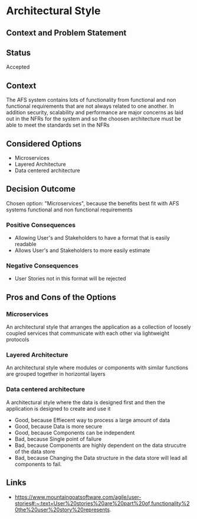 # Architectural Style

## Context and Problem Statement

## Status
Accepted

## Context
The AFS system contains lots of functionality from functional and non functional requirements that are not always related to one another. In addition security, scalability and performance are major concerns as laid out in the NFRs for the system and so the choosen architecture must be able to meet the standards set in the NFRs

## Considered Options

* Microservices
* Layered Architecture
* Data centered architecture

## Decision Outcome

Chosen option: "Microservices", because the benefits best fit with AFS systems functional and non functional requirements

### Positive Consequences

* Allowing User's and Stakeholders to have a format that is easily readable
* Allows User's and Stakeholders to more easily estimate

### Negative Consequences

* User Stories not in this format will be rejected

## Pros and Cons of the Options

### Microservices

An architectural style that arranges the application as a collection of loosely coupled services that communicate with each other via lightweight protocols

### Layered Architecture

An architectural style where modules or components with similar functions are grouped together in horizontal layers

### Data centered architecture

A architectural style where the data is designed first and then the application is designed to create and use it

* Good, because Effiecent way to process a large amount of data
* Good, because Data is more secure
* Good, because Components can be independent
* Bad, because Single point of failure
* Bad, because Components are highly dependent on the data strucutre of the data store
* Bad, because Changing the Data structure in the data store will lead all components to fail.

## Links

* https://www.mountaingoatsoftware.com/agile/user-stories#:~:text=User%20stories%20are%20part%20of,functionality%20the%20user%20story%20represents.
